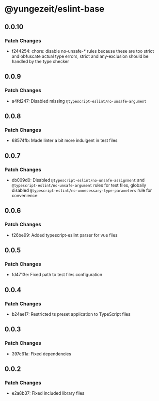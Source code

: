 # @yungezeit/eslint-base

## 0.0.10

### Patch Changes

- f244254: chore: disable no-unsafe-\* rules because these are too strict and obfuscate actual type errors, strict and any-exclusion should be handled by the type checker

## 0.0.9

### Patch Changes

- a4fd247: Disabled missing `@typescript-eslint/no-unsafe-argument`

## 0.0.8

### Patch Changes

- 68574fb: Made linter a bit more indulgent in test files

## 0.0.7

### Patch Changes

- db009d0: Disabled `@typescript-eslint/no-unsafe-assignment` and `@typescript-eslint/no-unsafe-argument` rules for test files, globally disabled `@typescript-eslint/no-unnecessary-type-parameters` rule for convenience

## 0.0.6

### Patch Changes

- f26be99: Added typescript-eslint parser for vue files

## 0.0.5

### Patch Changes

- fd4713e: Fixed path to test files configuration

## 0.0.4

### Patch Changes

- b24ae17: Restricted ts preset application to TypeScript files

## 0.0.3

### Patch Changes

- 397c61a: Fixed dependencies

## 0.0.2

### Patch Changes

- e2a8b37: Fixed included library files
